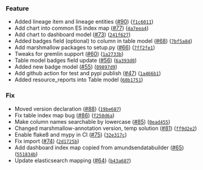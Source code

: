 ### Feature
* Added lineage item and lineage entities ([#90](https://github.com/amundsen-io/amundsencommon/issues/90)) ([`f1c6011`](https://github.com/amundsen-io/amundsencommon/commit/f1c6011dbbefc2645d42a1ce5a2b373196a9f3fe))
* Add chart into common ES index map ([#77](https://github.com/amundsen-io/amundsencommon/issues/77)) ([`4a7eea4`](https://github.com/amundsen-io/amundsencommon/commit/4a7eea49a22371d1cbf21258685790f4fc1beafb))
* Add chart to dashboard model ([#73](https://github.com/amundsen-io/amundsencommon/issues/73)) ([`241f627`](https://github.com/amundsen-io/amundsencommon/commit/241f6270617f3e623ab03c3ecb798f365858ccc2))
* Added badges field (optional) to column in table model ([#68](https://github.com/amundsen-io/amundsencommon/issues/68)) ([`7bf5a84`](https://github.com/amundsen-io/amundsencommon/commit/7bf5a84101bd4232bb74b1c3236421432e9c19c8))
* Add marshmallow packages to setup.py ([#66](https://github.com/amundsen-io/amundsencommon/issues/66)) ([`7ff2fe1`](https://github.com/amundsen-io/amundsencommon/commit/7ff2fe1c6e299338c6cc78b90196fa353b67b995))
* Tweaks for gremlin support ([#60](https://github.com/amundsen-io/amundsencommon/issues/60)) ([`1a2733b`](https://github.com/amundsen-io/amundsencommon/commit/1a2733bbe667eac3cb58429e6318eead52903a95))
* Table model badges field update ([#56](https://github.com/amundsen-io/amundsencommon/issues/56)) ([`6a393d0`](https://github.com/amundsen-io/amundsencommon/commit/6a393d0e1ca6ff7aef55d0909e29d843c5068de6))
* Added new badge model ([#55](https://github.com/amundsen-io/amundsencommon/issues/55)) ([`09897d9`](https://github.com/amundsen-io/amundsencommon/commit/09897d9828e87ff2eb372b06a35684e197613165))
* Add github action for test and pypi publish ([#47](https://github.com/amundsen-io/amundsencommon/issues/47)) ([`1a466b1`](https://github.com/amundsen-io/amundsencommon/commit/1a466b1c9506491c5caeaf19ab6398fca55f44e0))
* Added resource_reports into Table model ([`60b1751`](https://github.com/amundsen-io/amundsencommon/commit/60b1751be8e99a77a83876d5264e6530d37f50e4))

### Fix
* Moved version declaration ([#88](https://github.com/amundsen-io/amundsencommon/issues/88)) ([`19be687`](https://github.com/amundsen-io/amundsencommon/commit/19be687817604cc23752cff01c791b5369d5a635))
* Fix table index map bug ([#86](https://github.com/amundsen-io/amundsencommon/issues/86)) ([`f250d6a`](https://github.com/amundsen-io/amundsencommon/commit/f250d6aea170e2d3e448867f68bc40f4c01cb91b))
* Make column names searchable by lowercase ([#85](https://github.com/amundsen-io/amundsencommon/issues/85)) ([`0ead455`](https://github.com/amundsen-io/amundsencommon/commit/0ead4550e4e918698ac236cb72f87a9c8895f664))
* Changed marshmallow-annotation version, temp solution ([#81](https://github.com/amundsen-io/amundsencommon/issues/81)) ([`ff9d2e2`](https://github.com/amundsen-io/amundsencommon/commit/ff9d2e249452bf85924ec5864003bf96494e2500))
* Enable flake8 and mypy in CI ([#75](https://github.com/amundsen-io/amundsencommon/issues/75)) ([`32e317c`](https://github.com/amundsen-io/amundsencommon/commit/32e317c42a68d3ec9a651ae9271d3e7451b66e71))
* Fix import ([#74](https://github.com/amundsen-io/amundsencommon/issues/74)) ([`2d1725b`](https://github.com/amundsen-io/amundsencommon/commit/2d1725bb001785c01d2e69330c5b31947eb5fce5))
* Add dashboard index map copied from amundsendatabuilder ([#65](https://github.com/amundsen-io/amundsencommon/issues/65)) ([`551834b`](https://github.com/amundsen-io/amundsencommon/commit/551834bbf0f8cf1a498f8017325930a03ef4f62a))
* Update elasticsearch mapping ([#64](https://github.com/amundsen-io/amundsencommon/issues/64)) ([`b43a687`](https://github.com/amundsen-io/amundsencommon/commit/b43a6870e6579e7e7a5b94af6e0e0e1867f3ef97))
